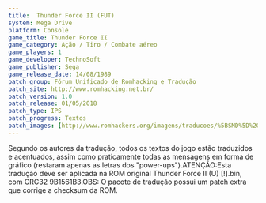 ```yaml
---
title:  Thunder Force II (FUT)
system: Mega Drive
platform: Console
game_title: Thunder Force II
game_category: Ação / Tiro / Combate aéreo
game_players: 1
game_developer: TechnoSoft
game_publisher: Sega
game_release_date: 14/08/1989
patch_group: Fórum Unificado de Romhacking e Tradução
patch_site: http://www.romhacking.net.br/
patch_version: 1.0
patch_release: 01/05/2018
patch_type: IPS
patch_progress: Textos
patch_images: [http://www.romhackers.org/imagens/traducoes/%5BSMD%5D%20Thunder%20Force%20II%20-%20FUT%20-%201.png,http://www.romhackers.org/imagens/traducoes/%5BSMD%5D%20Thunder%20Force%20II%20-%20FUT%20-%202.png,http://www.romhackers.org/imagens/traducoes/%5BSMD%5D%20Thunder%20Force%20II%20-%20FUT%20-%203.png]
---
```

Segundo os autores da tradução, todos os textos do jogo estão traduzidos e acentuados, assim como praticamente todas as mensagens em forma de gráfico (restaram apenas as letras dos "power-ups").ATENÇÃO:Esta tradução deve ser aplicada na ROM original Thunder Force II (U) [!].bin, com CRC32 9B1561B3.OBS: O pacote de tradução possui um patch extra que corrige a checksum da ROM.